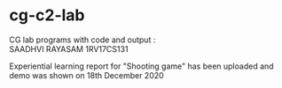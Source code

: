 # cg-c2-lab
CG lab programs with code and output :  
SAADHVI RAYASAM 1RV17CS131  
  
Experiential learning report for "Shooting game" has been uploaded and demo was shown on 18th December 2020
